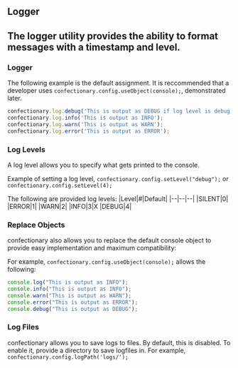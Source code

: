 ## Logger

The logger utility provides the ability to format messages with a timestamp and level.
----

### Logger
The following example is the default assignment. It is reccommended that a developer uses `confectionary.config.useObject(console);`, demonstrated later.

```js
confectionary.log.debug('This is output as DEBUG if log level is debug (4)');
confectionary.log.info('This is output as INFO');
confectionary.log.warn('This is output as WARN');
confectionary.log.error('This is output as ERROR');
```

### Log Levels
A log level allows you to specify what gets printed to the console.

Example of setting a log level,
`confectionary.config.setLevel("debug");`
or
`confectionary.config.setLevel(4);`

The following are provided log levels:
|Level|#|Default|
|--|--|--|
|SILENT|0|
|ERROR|1|
|WARN|2|
|INFO|3|X
|DEBUG|4|

### Replace Objects
confectionary also allows you to replace the default console object to provide easy implementation and maximum compatibility:

For example, `confectionary.config.useObject(console);` allows the following:
```js
console.log("This is output as INFO");
console.info("This is output as INFO");
console.warn("This is output as WARN");
console.error("This is output as ERROR");
console.debug("This is output as DEBUG");
```

### Log Files
confectionary allows you to save logs to files. By default, this is disabled. To enable it, provide a directory to save logfiles in.
For example, `confectionary.config.logPath('logs/');`